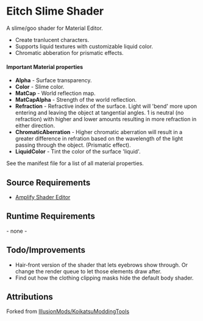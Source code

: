 # Eitch Slime Shader
A slime/goo shader for Material Editor.

* Create tranlucent characters.
* Supports liquid textures with customizable liquid color.
* Chromatic abberation for prismatic effects.

#### Important Material properties
* __Alpha__ - Surface transparency.
* __Color__ - Slime color.
* __MatCap__ - World reflection map.
* __MatCapAlpha__ - Strength of the world reflection.
* __Refraction__ - Refractive index of the surface. Light will 'bend' more upon entering and leaving the object 
at tangential angles. 1 is neutral (no refraction) with higher and lower amounts resulting in more refraction in
 either direction.
* __ChromaticAberration__ - Higher chromatic aberration will result in a greater difference in refration based on the
wavelength of the light passing through the object. (Prismatic effect).
* __LiquidColor__ - Tint the color of the surface 'liquid'.

See the manifest file for a list of all material properties.

## Source Requirements
* [Amplify Shader Editor](https://assetstore.unity.com/packages/tools/visual-scripting/amplify-shader-editor-68570)

## Runtime Requirements
\- none -

## Todo/Improvements
* Hair-front version of the shader that lets eyebrows show through. Or change the render queue to let those elements
 draw after.
* Find out how the clothing clipping masks hide the default body shader.

## Attributions
Forked from [IllusionMods/KoikatsuModdingTools](https://github.com/IllusionMods/KoikatsuModdingTools)
